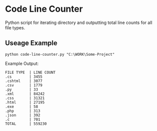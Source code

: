 # Code Line Counter
Python script for iterating directory and outputting total line counts for all file types.

## Useage Example
`python code-line-counter.py "C:\WORK\Some-Project"`

Example Output:

    FILE TYPE  | LINE COUNT
    .cs        | 3455  
    .cshtml    | 3077  
    .csv       | 1779  
    .py        | 33  
    .xml       | 84242  
    .css       | 31321  
    .html      | 27195  
    .exe       | 58  
    .php       | 313
    .json      | 392  
    .c         | 701  
    TOTAL      | 559230